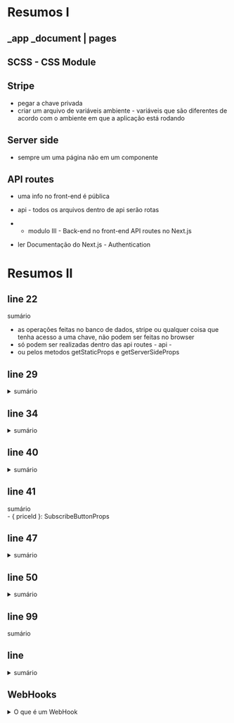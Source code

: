 # Resumos I

## _app _document | pages

## SCSS - CSS Module

## Stripe
- pegar a chave privada
- criar um arquivo de variáveis ambiente - variáveis que são diferentes de acordo com o ambiente em que a aplicação está rodando

## Server side 
- sempre um uma página não em um componente

## API routes
- uma info no front-end é pública 
- api - todos os arquivos dentro de api serão rotas

- * modulo III - Back-end no front-end API routes no Next.js
- ler Documentação do Next.js - Authentication

# Resumos II 

## line 22
<summary> sumário </summary>

 * as operações feitas no banco de dados, stripe ou qualquer coisa que tenha acesso a uma chave, não podem ser feitas no browser
 * só podem ser realizadas dentro das api routes - api -
 * ou pelos metodos getStaticProps e getServerSideProps

## line 29
<details>
<summary> sumário </summary>

 * * Para integrar o github na aplicação precisamos de duas informações Client ID e Client Secret
 * precisamos criar uma aplicação dentro do github para atenticação
 * escope - que informações eu quero ter do usuário
 * reiniciar o servidor ao setar as variáveis de ambiente   

// firebase | faunadb | supabase
</details>

## line 34
<details>
<summary> sumário </summary>

* * 5rem - ocupa a altura toda.
* * ::after - estiliza 'algo' depois do elemento principal
* * ::before - estiliza antes do elemento principal
* * margin-left ou rights: auto; - da o máximo de margen que o elemento conseguir
</details>  

## line 40
<details>
<summary> sumário </summary>

 * signIn faz a autenticaçãodo usuário
 * signOut 'desloga', sai da aplicação
</details>

## line 41
<deatils>
<summary> sumário </summary>
 - { priceId }: SubscribeButtonProps
</details>  

## line 47
<details>
<summary> sumário </summary>

 * * calc(100vh * 5rem): a altura total da tela - 5rem que é a altura do cabeçalho
</details>

## line 50
<details>
<summary> sumário </summary>

 * export -> const <- -  em forma de constante pois dentro do next pode-se importar uma tipagem para esta função, chamada  GetServerSideProps .

 * * GetServerSideProps - tudo que você repassar como propriedade voce consegue acessar atravez das props.
 * * expand: [product] - tem acesso a todas as infos do produto.
 * * amount: price.unit_amount / 100 - preço unitário - 100 centavos.  

 * * const product = {...} - formatação do preço, através do servidor
 * * return - retorna a propriedade (props), nesse caso a propriedade é o product (produto)

 * Static Site Generation
 * além de retornar para o  browser o Next e salva (cria) o arquivo html de forma estatica,
 *  que contém o resultado final gerado a partir da tela,
 *  assim se o ususário acessar novamente aquela tela, o Next irá exibir retornar 
 *  o html salvo direto para o browser.
 * 
 * * como aplicar SSG no Next
 * trocamos o getServerSideProps por getStaticProps
 * importar GetStaticProps
 * trocar GetServerSideProps por  GetStaticProps
 * 
 * * revalidate
 * ctrl + space - revalidate
 * revalidate - quanto tempo em segundos
 *  eu quero que essa página se mantenha sem precisar ser reconstruida (revalidada)
 * 60 - 1 minuto | 60 1 hora | 24 um dia
 * */

 * Diferenças entre getStaticProps e getServerSideProps

 * * getStaticProps 
 * - executa uma vez e salva o resultado do html de forma estática até o revalidate
 * - é mais performatico pois ele salva o html 
 * ! só pode ser aplicado em páginas onde o conteudo é o mesmo para todos os usuários
 * - não substituem totalmente uma chamada API que possa ser feita diretamente por um componente
 * ---
 * * getServerSideProps 
 * - faz todo o processo novamente
 * - é mais dinâmico
 * - posso pegar dados do ususário logado
 * - não substituem totalmente uma chamada API que possa ser feita diretamente por um componente
 * 

 * 3 formas principais de se fazer uma chamada API

 * * Client-side - uma info que é carregada pela ação do usuário, ex: um comentário em um post
 * * Server-side - infos em tempo real do usuário que está acessando etc...
 * * Static site generation - uma página que será exibida para todos os usuários, ex: o post de um blog

</details>  

## line 99
<deatials>
<summary> sumário </summary>

</details>

## line
<details>
<summary> sumário </summary>
</details>

## WebHooks
<details>
<summary> O que é um WebHook </summary>

1. pattern utilizado para a integração de sistemas na web.
2.  quando uma aplicação terceira avisa a aplicação  qua algum evento aconteceu - por meio de uma rota.
   - exemplo http://localhost:3000/webhooks
</detaisl>

## 